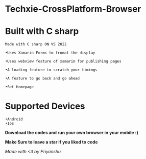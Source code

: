 # Techxie-CrossPlatform-Browser
# Built with C sharp
```
Made with C sharp ON VS 2022

•Uses Xamarin Forms to fromat the display

•Uses webview feature of xamarin for publishing pages

•A loading feature to scratch your timings

•A feature to go back and go ahead

•Set Homepage
``` 
# Supported Devices 
```
•Android 
•Ios
```

**Download the codes and run your own browser in your mobile :)**

**Make Sure to leave a star if you liked to code**

*Made with <3 by Priyanshu*
